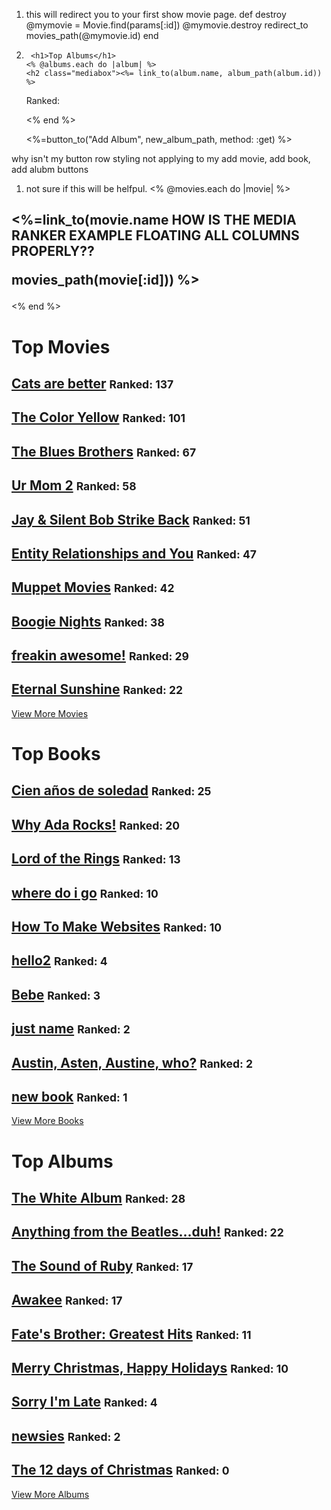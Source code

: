 1. this will redirect you to your first show movie page.
def destroy
  @mymovie = Movie.find(params[:id])
  @mymovie.destroy
  redirect_to movies_path(@mymovie.id)
end

2.      <h1>Top Albums</h1>
       <% @albums.each do |album| %>
       <h2 class="mediabox"><%= link_to(album.name, album_path(album.id)) %>
      <p>Ranked: </p>
         </h2>
       <% end %>
       <p class="button_row"><%=button_to("Add Album", new_album_path, method: :get) %></p>
  </article>
why isn't my button row styling not applying to my add movie, add book, add alubm buttons





1. not sure if this will be helfpul.
<% @movies.each do |movie| %>
<h2><%=link_to(movie.name
HOW IS THE MEDIA RANKER EXAMPLE FLOATING ALL COLUMNS PROPERLY??

   movies_path(movie[:id])) %></h2>
<% end %>
<!-- <h1>Top Books</h1>
<h1>Top Albums</h1> -->
<div class="row">
<div class="col-md-4">
<h1>Top Movies</h1>
<h2> <a href="/movies/132">Cats are better</a> <small>Ranked: 137 </small></h2>
<h2> <a href="/movies/134">The Color Yellow</a> <small>Ranked: 101 </small></h2>
<h2> <a href="/movies/98">The Blues Brothers</a> <small>Ranked: 67 </small></h2>
<h2> <a href="/movies/154">Ur Mom 2</a> <small>Ranked: 58 </small></h2>
<h2> <a href="/movies/150">Jay &amp; Silent Bob Strike Back</a> <small>Ranked: 51 </small></h2>
<h2> <a href="/movies/131">Entity Relationships and You</a> <small>Ranked: 47 </small></h2>
<h2> <a href="/movies/136">Muppet Movies</a> <small>Ranked: 42 </small></h2>
<h2> <a href="/movies/108">Boogie Nights</a> <small>Ranked: 38 </small></h2>
<h2> <a href="/movies/118">freakin awesome!</a> <small>Ranked: 29 </small></h2>
<h2> <a href="/movies/87">Eternal Sunshine</a> <small>Ranked: 22 </small></h2>
<a href="/movies">View More Movies</a>
</div>
<div class="col-md-4">
<h1>Top Books</h1>
<h2> <a href="/books/58">Cien años de soledad</a> <small>Ranked: 25 </small></h2>
<h2> <a href="/books/54">Why Ada Rocks!</a> <small>Ranked: 20 </small></h2>
<h2> <a href="/books/55">Lord of the Rings</a> <small>Ranked: 13 </small></h2>
<h2> <a href="/books/44">where do i go</a> <small>Ranked: 10 </small></h2>
<h2> <a href="/books/38">How To Make Websites</a> <small>Ranked: 10 </small></h2>
<h2> <a href="/books/59">hello2</a> <small>Ranked: 4 </small></h2>
<h2> <a href="/books/53">Bebe</a> <small>Ranked: 3 </small></h2>
<h2> <a href="/books/43">just name</a> <small>Ranked: 2 </small></h2>
<h2> <a href="/books/56">Austin, Asten, Austine, who?</a> <small>Ranked: 2 </small></h2>
<h2> <a href="/books/51">new book</a> <small>Ranked: 1 </small></h2>
<a href="/books">View More Books</a>
</div>
<div class="col-md-4">
<h1>Top Albums</h1>
<h2> <a href="/albums/32">The White Album</a> <small>Ranked: 28 </small></h2>
<h2> <a href="/albums/47">Anything from the Beatles...duh!</a> <small>Ranked: 22 </small></h2>
<h2> <a href="/albums/45">The Sound of Ruby</a> <small>Ranked: 17 </small></h2>
<h2> <a href="/albums/21">Awakee</a> <small>Ranked: 17 </small></h2>
<h2> <a href="/albums/22">Fate&#39;s Brother: Greatest Hits</a> <small>Ranked: 11 </small></h2>
<h2> <a href="/albums/37">Merry Christmas, Happy Holidays</a> <small>Ranked: 10 </small></h2>
<h2> <a href="/albums/29">Sorry I&#39;m Late</a> <small>Ranked: 4 </small></h2>
<h2> <a href="/albums/46">newsies</a> <small>Ranked: 2 </small></h2>
<h2> <a href="/albums/48">The 12 days of Christmas</a> <small>Ranked: 0 </small></h2>
<a href="/albums">View More Albums</a>
</div>
</div>
